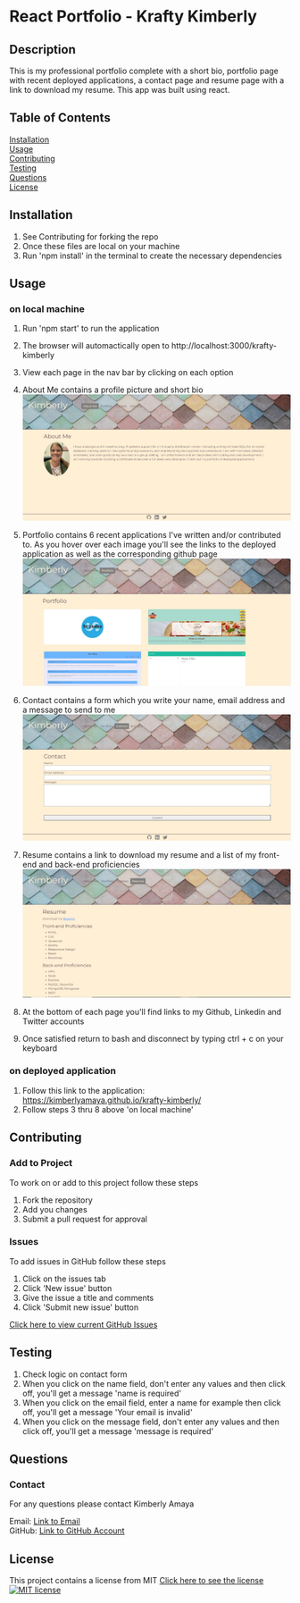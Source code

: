 # React Portfolio - Krafty Kimberly

## Description
  This is my professional portfolio complete with a short bio, portfolio page with recent deployed applications, a contact page and resume page with a link to download my resume. This app was built using react.   

  ## Table of Contents
  [Installation](#Installation)  
  [Usage](#Usage)  
  [Contributing](#Contributing)   
  [Testing](#Testing)  
  [Questions](#Questions)  
  [License](#License) 
  
  ## Installation
  1. See Contributing for forking the repo
  2. Once these files are local on your machine
  3. Run 'npm install' in the terminal to create the necessary dependencies
  
  ## Usage
  ### on local machine
  1. Run 'npm start' to run the application
  2. The browser will automactically open to http://localhost:3000/krafty-kimberly
  3. View each page in the nav bar by clicking on each option
  4. About Me contains a profile picture and short bio
  ![about_me_page](./public/assets/readme/aboutme.JPG)  

  5. Portfolio contains 6 recent applications I've written and/or contributed to. As you hover over each image you'll see the links to the deployed application as well as the corresponding github page 
  ![portfolio_page](./public/assets/readme/portfolio.JPG)  

  6. Contact contains a form which you write your name, email address and a message to send to me 
  ![contact_page](./public/assets/readme/contact.JPG)  

  7. Resume contains a link to download my resume and a list of my front-end and back-end proficiencies
  ![resume_page](./public/assets/readme/resume.JPG)  
  
  8. At the bottom of each page you'll find links to my Github, Linkedin and Twitter accounts
  9. Once satisfied return to bash and disconnect by typing ctrl + c on your keyboard

  ### on deployed application
  1. Follow this link to the application: https://kimberlyamaya.github.io/krafty-kimberly/
  2. Follow steps 3 thru 8 above 'on local machine'

  ## Contributing  
  
  ### Add to Project  
  To work on or add to this project follow these steps  
  1. Fork the repository  
  2. Add you changes  
  3. Submit a pull request for approval  
  
  ### Issues
  To add issues in GitHub follow these steps
  1. Click on the issues tab
  2. Click 'New issue' button
  3. Give the issue a title and comments
  4. Click 'Submit new issue' button

  [Click here to view current GitHub Issues](https://github.com/kimberlyamaya/krafty-kimberly/issues)   

  ## Testing

  1. Check logic on contact form
  2. When you click on the name field, don't enter any values and then click off, you'll get a message 'name is required'
  3. When you click on the email field, enter a name for example then click off, you'll get a message 'Your email is invalid'
  4. When you click on the message field, don't enter any values and then click off, you'll get a message 'message is required'

  ## Questions

  ### Contact
  For any questions please contact Kimberly Amaya 
  
  Email: [Link to Email](mailto:kimberly_kimbell@yahoo.com)  
  GitHub: [Link to GitHub Account](https://github.com/kimberlyamaya)  
  
  ## License
  This project contains a license from MIT 
  [Click here to see the license](license.md)
  [![MIT license](https://img.shields.io/badge/License-MIT-blue.svg)](https://mit-license.org/) 
